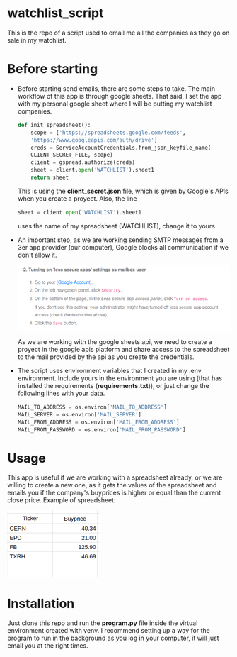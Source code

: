 # watchlist_script
This is the repo of a script used to email me all the companies as they go on sale in my watchlist.

# Before starting
* Before starting send emails, there are some steps to take. The main workflow of this app is through google sheets. That said, I set the app with my personal google sheet where I will be putting my watchlist companies.

	``` python
	def init_spreadsheet():
		scope = ['https://spreadsheets.google.com/feeds',
	 	'https://www.googleapis.com/auth/drive']
		creds = ServiceAccountCredentials.from_json_keyfile_name(
        CLIENT_SECRET_FILE, scope)
		client = gspread.authorize(creds)
		sheet = client.open('WATCHLIST').sheet1
		return sheet

	```

	This is using the **client_secret.json** file, which is given by Google's APIs when you create a proyect. Also, the line

	``` python
	sheet = client.open('WATCHLIST').sheet1
	```
	
	uses the name of my spreadsheet (WATCHLIST), change it to yours.

* An important step, as we are working sending SMTP messages from a 3er app provider (our computer), Google blocks all communication if we don't allow it. 

	![Google secure apps](resources/turning_secure_off.png)
	
	As we are working with the google sheets api, we need to create a proyect in the google apis platform and share access to the spreadsheet to the mail provided by the api as you create the credentials.

* The script uses environment variables that I created in my .env environment. Include yours in the environment you are using (that has installed the requirements (**requirements.txt**)), or just change the following lines with your data.

	``` python
	MAIL_TO_ADDRESS = os.environ['MAIL_TO_ADDRESS']
	MAIL_SERVER = os.environ['MAIL_SERVER']
	MAIL_FROM_ADDRESS = os.environ['MAIL_FROM_ADDRESS']
	MAIL_FROM_PASSWORD = os.environ['MAIL_FROM_PASSWORD']
	```


# Usage
This app is useful if we are working with a spreadsheet already, or we are willing to create a new one, as it gets the values of the spreadsheet and emails you if the company's buyprices is higher or equal than the current close price. Example of spreadsheet:

![Example of spreadsheet](resources/example_spreadsheet.png)

# Installation
Just clone this repo and run the **program.py** file inside the virtual environment created with venv. I recommend setting up a way for the program to run in the background as you log in your computer, it will just email you at the right times.

